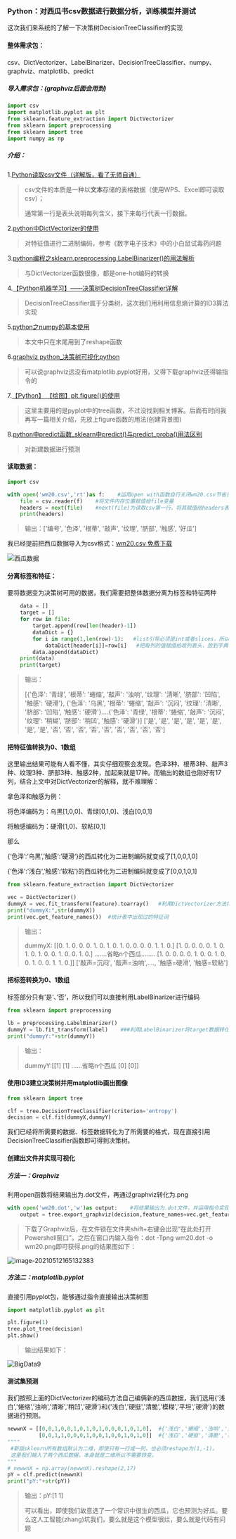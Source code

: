 ### Python：对西瓜书csv数据进行数据分析，训练模型并测试

这次我们来系统的了解一下决策树DecisionTreeClassifier的实现

#### 整体需求包：

csv、DictVectorizer、LabelBinarizer、DecisionTreeClassifier、numpy、graphviz、matplotlib、predict

##### 导入需求包：(graphviz后面会用到)

```python
import csv
import matplotlib.pyplot as plt
from sklearn.feature_extraction import DictVectorizer
from sklearn import preprocessing
from sklearn import tree
import numpy as np
```

##### 介绍：

1.[Python读取csv文件（详解版，看了无师自通）](https://blog.csdn.net/fei347795790/article/details/94326594?ops_request_misc=%257B%2522request%255Fid%2522%253A%2522162078172616780255239851%2522%252C%2522scm%2522%253A%252220140713.130102334..%2522%257D&request_id=162078172616780255239851&biz_id=0&utm_medium=distribute.pc_search_result.none-task-blog-2~all~top_click~default-1-94326594.first_rank_v2_pc_rank_v29&utm_term=python+csv&spm=1018.2226.3001.4187)

> csv文件的本质是一种以**文本**存储的表格数据（使用WPS、Excel即可读取csv）；
>
> 通常第一行是表头说明每列含义，接下来每行代表一行数据。

2.[python中DictVectorizer的使用](https://blog.csdn.net/qq_36847641/article/details/78279309?ops_request_misc=%257B%2522request%255Fid%2522%253A%2522162078700716780357211033%2522%252C%2522scm%2522%253A%252220140713.130102334..%2522%257D&request_id=162078700716780357211033&biz_id=0&utm_medium=distribute.pc_search_result.none-task-blog-2~all~sobaiduend~default-1-78279309.first_rank_v2_pc_rank_v29&utm_term=python+DictVectorizer&spm=1018.2226.3001.4187)

> 对特征值进行二进制编码，参考《数字电子技术》中的小白鼠试毒药问题

3.[python编程之sklearn.preprocessing.LabelBinarizer()的用法解析](https://blog.csdn.net/qq_37591637/article/details/103992629?ops_request_misc=%257B%2522request%255Fid%2522%253A%2522162080596016780274196447%2522%252C%2522scm%2522%253A%252220140713.130102334..%2522%257D&request_id=162080596016780274196447&biz_id=0&utm_medium=distribute.pc_search_result.none-task-blog-2~all~sobaiduend~default-1-103992629.first_rank_v2_pc_rank_v29&utm_term=python+labelbinarizer&spm=1018.2226.3001.4187)

> 与DictVectorizer函数很像，都是one-hot编码的转换

4.[【Python机器学习】——决策树DecisionTreeClassifier详解](https://blog.csdn.net/qq_39885465/article/details/104523125?ops_request_misc=%257B%2522request%255Fid%2522%253A%2522162080772616780269846203%2522%252C%2522scm%2522%253A%252220140713.130102334..%2522%257D&request_id=162080772616780269846203&biz_id=0&utm_medium=distribute.pc_search_result.none-task-blog-2~all~sobaiduend~default-1-104523125.first_rank_v2_pc_rank_v29&utm_term=python+decisiontreeclassifier&spm=1018.2226.3001.4187) 

> DecisionTreeClassifier属于分类树，这次我们用利用信息熵计算的ID3算法实现

5.[python之numpy的基本使用](https://blog.csdn.net/cxmscb/article/details/54583415?ops_request_misc=%257B%2522request%255Fid%2522%253A%2522162080991316780264022675%2522%252C%2522scm%2522%253A%252220140713.130102334..%2522%257D&request_id=162080991316780264022675&biz_id=0&utm_medium=distribute.pc_search_result.none-task-blog-2~all~sobaiduend~default-1-54583415.first_rank_v2_pc_rank_v29&utm_term=python+nump&spm=1018.2226.3001.4187)

> 本文中只在末尾用到了reshape函数

6.[graphviz python_决策树可视化python](https://blog.csdn.net/weixin_39707597/article/details/111215516?ops_request_misc=%257B%2522request%255Fid%2522%253A%2522162080741916780262527190%2522%252C%2522scm%2522%253A%252220140713.130102334..%2522%257D&request_id=162080741916780262527190&biz_id=0&utm_medium=distribute.pc_search_result.none-task-blog-2~all~sobaiduend~default-4-111215516.first_rank_v2_pc_rank_v29&utm_term=python+dot%E5%8F%AF%E8%A7%86%E5%8C%96)

> 可以说graphviz远没有matplotlib.pyplot好用，又得下载graphviz还得输指令的

7.[【Python】 【绘图】plt.figure()的使用](https://blog.csdn.net/m0_37362454/article/details/81511427?ops_request_misc=&request_id=&biz_id=102&utm_term=python%20pyplot%20figure&utm_medium=distribute.pc_search_result.none-task-blog-2~all~sobaiduweb~default-0-81511427.first_rank_v2_pc_rank_v29&spm=1018.2226.3001.4187)

> 这里主要用的是pyplot中的tree函数，不过没找到相关博客。后面有时间我再写一篇相关介绍，先放上figure函数的用法(创建背景图)

8.[python中predict函数_sklearn中predict()与predict_proba()用法区别](https://blog.csdn.net/weixin_39982568/article/details/110775906?ops_request_misc=%257B%2522request%255Fid%2522%253A%2522162081163716780264069227%2522%252C%2522scm%2522%253A%252220140713.130102334..%2522%257D&request_id=162081163716780264069227&biz_id=0&utm_medium=distribute.pc_search_result.none-task-blog-2~all~sobaiduend~default-2-110775906.first_rank_v2_pc_rank_v29&utm_term=python+predict%28%29&spm=1018.2226.3001.4187)

> 对新建数据进行预测

#### 读取数据：

```python
import csv

with open('wm20.csv','rt')as f:    #运用open with函数自行关闭wm20.csv节省资源
    file = csv.reader(f)    #将文件内存位置赋值给file变量
    headers = next(file)    #next(file)为读取csv第一行，将其赋值给headers表头变量
    print(headers)
```

> 输出：['编号', '色泽', '根蒂', '敲声', '纹理', '脐部', '触感', '好瓜']

我已经提前把西瓜数据导入为csv格式：[wm20.csv 免费下载](https://download.csdn.net/download/Alphy_Hongwu/18608950)

![西瓜数据](https://github.com/HongwuQz/PythonHmwk/blob/main/Pictr/BigData9.1.1.png)

#### 分离标签和特征：

要将数据变为决策树可用的数据，我们需要把整体数据分离为标签和特征两种

```python
    data = []
    target = []
    for row in file:
        target.append(row[len(header)-1])
        dataDict = {}
        for i in range(1,len(row)-1):   #list引导必须是int或者slices，所以不能直接把row当引导
            dataDict[header[i]]=row[i]   #把每列的值赋值给改列表头，放到字典中
        data.append(dataDict)
    print(data)
    print(target)
```

> 输出：
>
> [{'色泽': '青绿', '根蒂': '蜷缩', '敲声': '浊响', '纹理': '清晰', '脐部': '凹陷', '触感': '硬滑'}, {'色泽': '乌黑', '根蒂': '蜷缩', '敲声': '沉闷', '纹理': '清晰', '脐部': '凹陷', '触感': '硬滑'}....{'色泽': '青绿', '根蒂': '蜷缩', '敲声': '沉闷', '纹理': '稍糊', '脐部': '稍凹', '触感': '硬滑'}]
> ['是', '是', '是', '是', '是', '是', '是', '是', '否', '否', '否', '否', '否', '否', '否', '否', '否']

#### 把特征值转换为0、1数组

这里输出结果可能有人看不懂，其实仔细观察会发现。色泽3种、根蒂3种、敲声3种、纹理3种、脐部3种、触感2种，加起来就是17种。而输出的数组也刚好有17列，结合上文中对DictVectorizer的解释，就不难理解：

拿色泽和触感为例：

将色泽编码为：乌黑[1,0,0]、青绿[0,1,0]、浅白[0,0,1]

将触感编码为：硬滑[1,0]、软粘[0,1]

那么

{‘色泽’:’乌黑’,’触感‘:’硬滑‘}的西瓜转化为二进制编码就变成了[1,0,0,1,0]

{’色泽‘:’浅白‘,’触感’:‘软粘’}的西瓜转化为二进制编码就变成了[0,0,1,0,1]

```python
from sklearn.feature_extraction import DictVectorizer

vec = DictVectorizer()
dummyX = vec.fit_transform(feature).toarray()	#利用DictVectorizer方法将特征编码为二进制数组
print("dummyX:",str(dummyX))
print(vec.get_feature_names())  #统计表中出现过的特征词
```

> 输出：
>
> dummyX: [[0. 1. 0. 0. 0. 1. 0. 1. 0. 1. 0. 0. 0. 0. 1. 1. 0.]
>  [1. 0. 0. 0. 0. 1. 0. 1. 0. 1. 0. 0. 1. 0. 0. 1. 0.]
>  .......省略n个西瓜........
>  [1. 0. 0. 0. 0. 1. 0. 0. 1. 0. 0. 1. 0. 0. 1. 1. 0.]]
> ['敲声=沉闷', '敲声=浊响',...., '触感=硬滑', '触感=软粘']

#### 把标签转换为0、1数组

标签部分只有’是‘、’否‘，所以我们可以直接利用LabelBinarizer进行编码

```python
from sklearn import preprocessing

lb = preprocessing.LabelBinarizer()
dummyY = lb.fit_transform(label)	###利用LabelBinarizer将target数据转化为0、1
print("dummyY:"+str(dummyY))
```

> 输出：
>
> dummyY:[[1]
>  [1]
> ......省略n个西瓜
>  [0]
>  [0]]

#### 使用ID3建立决策树并用matplotlib画出图像

```python
from sklearn import tree

clf = tree.DecisionTreeClassifier(criterion='entropy')
decision = clf.fit(dummyX,dummyY)
```

我们已经将所需要的数据、标签数据转化为了所需要的格式，现在直接引用DecisionTreeClassifier函数即可得到决策树。

#### 创建出文件并实现可视化

##### 方法一：Graphviz

利用open函数将结果输出为.dot文件，再通过graphviz转化为.png

```python
with open('wm20.dot','w')as output:    #将结果输出为.dot文件，并运用指令实现可视化
    output = tree.export_graphviz(decision,feature_names=vec.get_feature_names(),out_file=output)
```

> 下载了Graphviz后，在文件锁在文件夹shift+右键会出现“在此处打开Powershell窗口”。之后在窗口内输入指令：dot -Tpng wm20.dot -o wm20.png即可获得.png的结果图如下：

![image-20210512165132383](https://github.com/HongwuQz/PythonHmwk/blob/main/Pictr/BigData9.2.png)

##### 方法二：matplotlib.pyplot

直接引用pyplot包，能够通过指令直接输出决策树图

```python
import matplotlib.pyplot as plt

plt.figure(1)
tree.plot_tree(decision)
plt.show()
```

> 输出结果如下：

![BigData9](https://github.com/HongwuQz/PythonHmwk/blob/main/Pictr/BigData9.png)

#### 测试集预测

我们按照上面的DictVectorizer的编码方法自己编俩新的西瓜数据，我们选用{'浅白','蜷缩','浊响','清晰','稍凹','硬滑’}和{'浅白','硬挺','清脆','模糊','平坦','硬滑’}的数据进行预测。

```python
newwnX = [[0,0,1,0,0,1,0,1,0,1,0,0,0,1,0,1,0],  #{'浅白','蜷缩','浊响','清晰','稍凹','硬滑’}的西瓜数据
          [0,0,1,1,0,0,0,1,0,0,1,0,0,1,0,1,0]]  #{'浅白','硬挺','清脆','模糊','平坦','硬滑’}的西瓜数据
""""
 #新版sklearn所有数组默认为二维，即使只有一行或一列，也必须reshape为(1,-1)。
 这里我们输入了两个西瓜数据，本身就是二维所以不需要转变。
"""
# newwnX = np.array(newwnX).reshape(2,17)
pY = clf.predict(newwnX)
print("pY:"+str(pY))
```

> 输出：pY:[1 1]
>
> 可以看出，即使我们故意选了一个常识中很生的西瓜，它也预测为好瓜。要么这人工智能(zhang)坑我们，要么就是这个模型很烂，要么就是代码有问题
